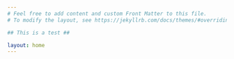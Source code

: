 ```yaml
---
# Feel free to add content and custom Front Matter to this file.
# To modify the layout, see https://jekyllrb.com/docs/themes/#overriding-theme-defaults

## This is a test ##

layout: home
---
```

